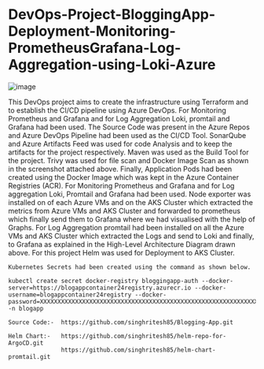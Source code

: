 # DevOps-Project-BloggingApp-Deployment-Monitoring-PrometheusGrafana-Log-Aggregation-using-Loki-Azure
![image](https://github.com/user-attachments/assets/1c2c0b20-32e0-42a2-bdfb-a3c3114d7b02)

This DevOps project aims to create the infrastructure using Terraform and to establish the CI/CD pipeline using Azure DevOps. For Monitoring Prometheus and Grafana and for Log Aggregation Loki, promtail and Grafana had been used. The Source Code was present in the Azure Repos and Azure DevOps Pipeline had been used as the CI/CD Tool. SonarQube and Azure Artifacts Feed was used for code Analysis and to keep the artifacts for the project respectively. Maven was used as the Build Tool for the project. Trivy was used for file scan and Docker Image Scan as shown in the screenshot attached above. Finally, Application Pods had been created using the Docker Image which was kept in the Azure Container Registries (ACR). For Monitoring Prometheus and Grafana and for Log aggregation Loki, Promtail and Grafana had been used. Node exporter was installed on of each Azure VMs and on the AKS Cluster which extracted the metrics from Azure VMs and AKS Cluster and forwarded to prometheus which finally send them to Grafana where we had visualised with the help of Graphs. For Log Aggregation promtail had been installed on all the Azure VMs and AKS Cluster which extracted the Logs and send to Loki and finally, to Grafana as explained in the High-Level Architecture Diagram drawn above. For this project Helm was used for Deployment to AKS Cluster.      


```
Kubernetes Secrets had been created using the command as shown below.

kubectl create secret docker-registry bloggingapp-auth --docker-server=https://blogappcontainer24registry.azurecr.io --docker-username=blogappcontainer24registry --docker-password=XXXXXXXXXXXXXXXXXXXXXXXXXXXXXXXXXXXXXXXXXXXXXXXXXXXXXXXXXXXXXXXX -n blogapp
```



```
Source Code:-  https://github.com/singhritesh85/Blogging-App.git

Helm Chart:-   https://github.com/singhritesh85/helm-repo-for-ArgoCD.git
               https://github.com/singhritesh85/helm-chart-promtail.git 
```
